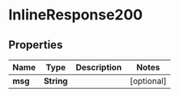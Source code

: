 

# InlineResponse200


## Properties

Name | Type | Description | Notes
------------ | ------------- | ------------- | -------------
**msg** | **String** |  |  [optional]



